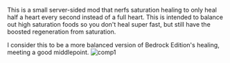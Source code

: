 This is a small server-sided mod that nerfs saturation healing to only heal half a heart every second instead of a full heart. This is intended to balance out high saturation foods so you don't heal super fast, but still have the boosted regeneration from saturation.

I consider this to be a more balanced version of Bedrock Edition's healing, meeting a good middlepoint.
![comp1](https://github.com/user-attachments/assets/c9e2ac83-e13e-4863-827f-10bb9a47fff4)
